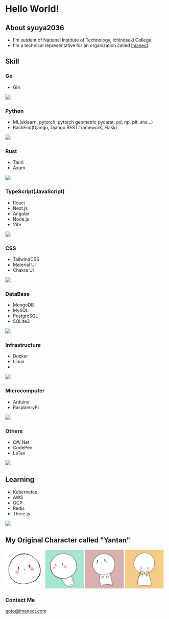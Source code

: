 # Hello World!
## About syuya2036

- I'm sutdent of National Institute of Technology, Ichinoseki College.
- I'm a technical representative for an organization called [Imanect](https://imanect.com).

## Skill

### Go
  - Gin

<a href="https://skillicons.dev">
<img src="https://skillicons.dev/icons?i=go" />
</a>

### Python
  - ML(sklearn, pytorch, pytorch geometric pycaret, pd, np, plt, sns...)
  - BackEnd(Django, Django REST framework, Flask)
 
<a href="https://skillicons.dev">
<img src="https://skillicons.dev/icons?i=python,pytorch,django,flask" />
</a>

### Rust
  - Tauri
  - Axum
 
<a href="https://skillicons.dev">
<img src="https://skillicons.dev/icons?i=rust,tauri" />
</a>

### TypeScript(JavaScript)
  - React
  - Next.js
  - Angular
  - Node.js
  - Vite
<a href="https://skillicons.dev">
<img src="https://skillicons.dev/icons?i=js,ts,react,nextjs,angular,nodejs,vite" />
</a>

### CSS
  - TailwindCSS
  - Material UI
  - Chakra UI
 
<a href="https://skillicons.dev">
<img src="https://skillicons.dev/icons?i=tailwind,materialui" />
</a>

### DataBase
  - MongoDB
  - MySQL
  - PostgreSQL
  - SQLite3

<a href="https://skillicons.dev">
<img src="https://skillicons.dev/icons?i=mongodb,mysql,postgresql,sqlite" />
</a>

### Infrastructure
  - Docker
  - Linux
  - 
<a href="https://skillicons.dev">
<img src="https://skillicons.dev/icons?i=docker,linux" />
</a>

### Microcomputer
  - Arduino
  - RaspberryPi

<a href="https://skillicons.dev">
<img src="https://skillicons.dev/icons?i=arduino,raspberrypi" />
</a>

### Others
  - C#/.Net
  - CodePen
  - LaTex

<a href="https://skillicons.dev">
<img src="https://skillicons.dev/icons?i=cs,dotnet,codepen,latex" />
</a>

## Learning

- Kubernetes
- AWS
- GCP
- Redis
- Three.js

<a href="https://skillicons.dev">
<img src="https://skillicons.dev/icons?i=rust,kubernetes,aws,gcp,redis,threejs" />
</a>

## My Original Character called "Yantan"

<p>
<img src="/Myicon/Icon10.JPG" width="24%">
<img src="/Myicon/Icon11.JPG" width="24%">
<img src="/Myicon/Icon13.JPG" width="24%">
<img src="/Myicon/Icon15.JPG" width="24%">
</p>

### Contact Me

goto@imanect.com

<!--
**syuya2036/syuya2036** is a ✨ _special_ ✨ repository because its `README.md` (this file) appears on your GitHub profile.

Here are some ideas to get you started:

- 🔭 I’m currently working on ...
- 🌱 I’m currently learning ...
- 👯 I’m looking to collaborate on ...
- 🤔 I’m looking for help with ...
- 💬 Ask me about ... 
- 📫 How to reach me: ...
- 😄 Pronouns: ...
- ⚡ Fun fact: ...
-->

